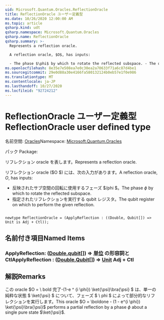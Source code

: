 ```yaml
---
uid: Microsoft.Quantum.Oracles.ReflectionOracle
title: ReflectionOracle ユーザー定義型
ms.date: 10/26/2020 12:00:00 AM
ms.topic: article
qsharp.kind: udt
qsharp.namespace: Microsoft.Quantum.Oracles
qsharp.name: ReflectionOracle
qsharp.summary: >-
  Represents a reflection oracle.

  A reflection oracle, $O$, has inputs:

  - The phase $\phi$ by which to rotate the reflected subspace. - The qubit register on which to perform the given reflection.
ms.openlocfilehash: 8e35e7e508ea7e0c30ea2a70633f71a6c87d4be1
ms.sourcegitcommit: 29e0d88a30e4166fa580132124b0eb57e1f0e986
ms.translationtype: MT
ms.contentlocale: ja-JP
ms.lasthandoff: 10/27/2020
ms.locfileid: "92724212"
---
```

# <a name="reflectionoracle-user-defined-type"></a><span data-ttu-id="2934b-102">ReflectionOracle ユーザー定義型</span><span class="sxs-lookup"><span data-stu-id="2934b-102">ReflectionOracle user defined type</span></span>

<span data-ttu-id="2934b-103">名前空間: [Oracles](xref:Microsoft.Quantum.Oracles)</span><span class="sxs-lookup"><span data-stu-id="2934b-103">Namespace: [Microsoft.Quantum.Oracles](xref:Microsoft.Quantum.Oracles)</span></span>

<span data-ttu-id="2934b-104">パック [](https://nuget.org/packages/)</span><span class="sxs-lookup"><span data-stu-id="2934b-104">Package: [](https://nuget.org/packages/)</span></span>


<span data-ttu-id="2934b-105">リフレクション oracle を表します。</span><span class="sxs-lookup"><span data-stu-id="2934b-105">Represents a reflection oracle.</span></span>

<span data-ttu-id="2934b-106">リフレクション oracle ($O $) には、次の入力があります。</span><span class="sxs-lookup"><span data-stu-id="2934b-106">A reflection oracle, $O$, has inputs:</span></span>

- <span data-ttu-id="2934b-107">反映されたサブ空間の回転に使用するフェーズ $/phi $。</span><span class="sxs-lookup"><span data-stu-id="2934b-107">The phase $\phi$ by which to rotate the reflected subspace.</span></span>
- <span data-ttu-id="2934b-108">指定されたリフレクションを実行する qubit レジスタ。</span><span class="sxs-lookup"><span data-stu-id="2934b-108">The qubit register on which to perform the given reflection.</span></span>

```qsharp

newtype ReflectionOracle = (ApplyReflection : ((Double, Qubit[]) => Unit is Adj + Ctl));
```



## <a name="named-items"></a><span data-ttu-id="2934b-109">名前付き項目</span><span class="sxs-lookup"><span data-stu-id="2934b-109">Named Items</span></span>

### <a name="applyreflection--doublequbit--unit-adj--ctl"></a><span data-ttu-id="2934b-110">ApplyReflection: ([Double](xref:microsoft.quantum.lang-ref.double),[qubit](xref:microsoft.quantum.lang-ref.qubit)[]) => [単位](xref:microsoft.quantum.lang-ref.unit) の形容詞と Ctl</span><span class="sxs-lookup"><span data-stu-id="2934b-110">ApplyReflection : ([Double](xref:microsoft.quantum.lang-ref.double),[Qubit](xref:microsoft.quantum.lang-ref.qubit)[]) => [Unit](xref:microsoft.quantum.lang-ref.unit) Adj + Ctl</span></span>



## <a name="remarks"></a><span data-ttu-id="2934b-111">解説</span><span class="sxs-lookup"><span data-stu-id="2934b-111">Remarks</span></span>

<span data-ttu-id="2934b-112">この oracle $O = \ bold 完了-(1-e ^ {i \phi}) \ket{\psi}\bra{\psi} $ は、単一の純粋な状態 $ \ket{\psi} $ について、フェーズ $ \ phi $ によって部分的なリフレクションを実行します。</span><span class="sxs-lookup"><span data-stu-id="2934b-112">This oracle $O = \boldone - (1 - e^{i \phi}) \ket{\psi}\bra{\psi}$ performs a partial reflection by a phase $\phi$ about a single pure state $\ket{\psi}$.</span></span>